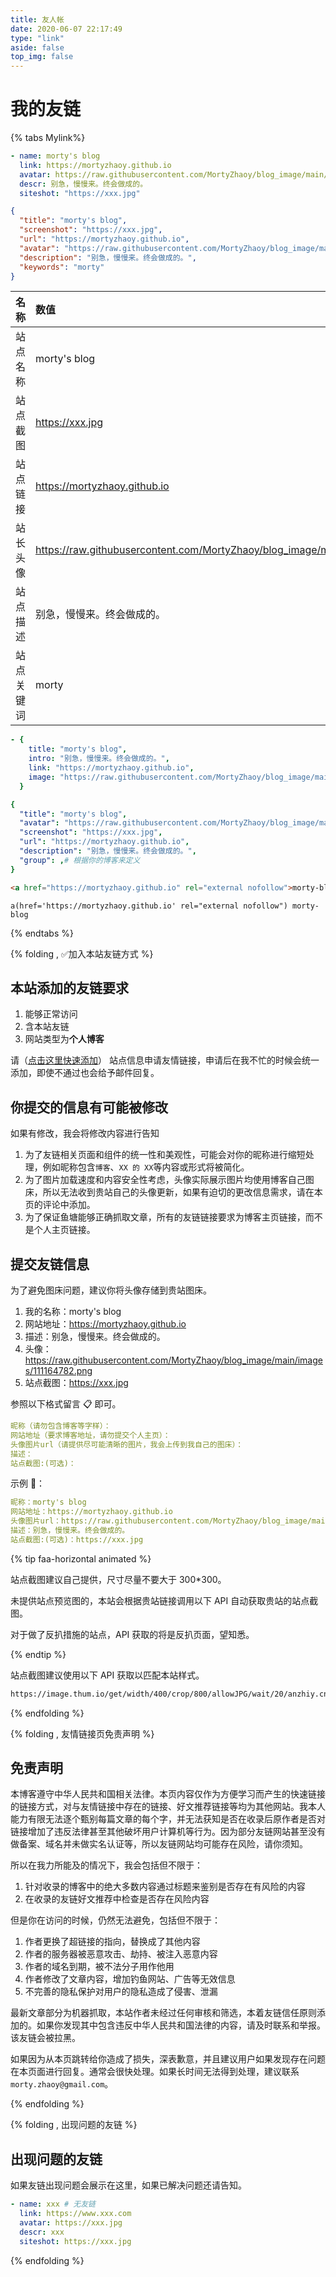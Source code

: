 ```yaml
---
title: 友人帐
date: 2020-06-07 22:17:49
type: "link"
aside: false
top_img: false
---
```


<h1>我的友链</h1>

{% tabs Mylink%}

<!-- tab 🙋 butterfly-💭candy -->

```yml
- name: morty's blog
  link: https://mortyzhaoy.github.io
  avatar: https://raw.githubusercontent.com/MortyZhaoy/blog_image/main/images/111164782.png
  descr: 别急，慢慢来。终会做成的。
  siteshot: "https://xxx.jpg"
```

<!-- endtab -->

<!-- tab ☀️Volantis -->

```json
{
  "title": "morty's blog",
  "screenshot": "https://xxx.jpg",
  "url": "https://mortyzhaoy.github.io",
  "avatar": "https://raw.githubusercontent.com/MortyZhaoy/blog_image/main/images/111164782.png",
  "description": "别急，慢慢来。终会做成的。",
  "keywords": "morty"
}
```

<!-- endtab -->

<!-- tab 🌴General -->

| 名称       | 数值                                                                      |
| :--------- | :------------------------------------------------------------------------ |
| 站点名称   | morty's blog                                                              |
| 站点截图   | https://xxx.jpg |
| 站点链接   | https://mortyzhaoy.github.io                                              |
| 站长头像   | https://raw.githubusercontent.com/MortyZhaoy/blog_image/main/images/111164782.png       |
| 站点描述   | 别急，慢慢来。终会做成的。                                                        |
| 站点关键词 | morty                                                   |

<!-- endtab -->

<!-- tab Fuild -->

```yml
- {
    title: "morty's blog",
    intro: "别急，慢慢来。终会做成的。",
    link: "https://mortyzhaoy.github.io",
    image: "https://raw.githubusercontent.com/MortyZhaoy/blog_image/main/images/111164782.png",
  }
```

<!-- endtab -->

<!-- tab Volantis -->

```yml
{
  "title": "morty's blog",
  "avatar": "https://raw.githubusercontent.com/MortyZhaoy/blog_image/main/images/111164782.png",
  "screenshot": "https://xxx.jpg",
  "url": "https://mortyzhaoy.github.io",
  "description": "别急，慢慢来。终会做成的。",
  "group": ,# 根据你的博客来定义
}
```

<!-- endtab -->

<!-- tab Html -->

```html
<a href="https://mortyzhaoy.github.io" rel="external nofollow">morty-blog</a>
```

<!-- endtab -->

<!-- tab Jade -->

```code
a(href='https://mortyzhaoy.github.io' rel="external nofollow") morty-blog
```

<!-- endtab -->

{% endtabs %}

{% folding , ✅加入本站友链方式 %}

## 本站添加的友链要求

1. 能够正常访问
2. 含本站友链
3. 网站类型为<strong>个人博客</strong>

请（<a onclick="anzhiyu.addFriendLink()" href="#post-comment">点击这里快速添加</a>） 站点信息申请友情链接，申请后在我不忙的时候会统一添加，即使不通过也会给予邮件回复。

## 你提交的信息有可能被修改

如果有修改，我会将修改内容进行告知

1. 为了友链相关页面和组件的统一性和美观性，可能会对你的昵称进行缩短处理，例如昵称包含`博客`、`XX 的 XX`等内容或形式将被简化。
2. 为了图片加载速度和内容安全性考虑，头像实际展示图片均使用博客自己图床，所以无法收到贵站自己的头像更新，如果有迫切的更改信息需求，请在本页的评论中添加。
3. 为了保证鱼塘能够正确抓取文章，所有的友链链接要求为博客主页链接，而不是个人主页链接。

## 提交友链信息

为了避免图床问题，建议你将头像存储到贵站图床。

1. 我的名称：morty's blog
2. 网站地址：https://mortyzhaoy.github.io
3. 描述：别急，慢慢来。终会做成的。
4. 头像：https://raw.githubusercontent.com/MortyZhaoy/blog_image/main/images/111164782.png
5. 站点截图：https://xxx.jpg

参照以下格式留言 📋 即可。

```yml
昵称（请勿包含博客等字样）：
网站地址（要求博客地址，请勿提交个人主页）：
头像图片url（请提供尽可能清晰的图片，我会上传到我自己的图床）：
描述：
站点截图:(可选)：
```

示例 📢：

```yml
昵称：morty's blog
网站地址：https://mortyzhaoy.github.io
头像图片url：https://raw.githubusercontent.com/MortyZhaoy/blog_image/main/images/111164782.png
描述：别急，慢慢来。终会做成的。
站点截图:(可选)：https://xxx.jpg
```

{% tip faa-horizontal animated %}

站点截图建议自己提供，尺寸尽量不要大于 300\*300。

未提供站点预览图的，本站会根据贵站链接调用以下 API 自动获取贵站的站点截图。

对于做了反扒措施的站点，API 获取的将是反扒页面，望知悉。

{% endtip %}

站点截图建议使用以下 API 获取以匹配本站样式。

```markdown
https://image.thum.io/get/width/400/crop/800/allowJPG/wait/20/anzhiy.cn/https://<你的域名>/
```

{% endfolding %}

{% folding , 友情链接页免责声明 %}

## 免责声明

本博客遵守中华人民共和国相关法律。本页内容仅作为方便学习而产生的快速链接的链接方式，对与友情链接中存在的链接、好文推荐链接等均为其他网站。我本人能力有限无法逐个甄别每篇文章的每个字，并无法获知是否在收录后原作者是否对链接增加了违反法律甚至其他破坏用户计算机等行为。因为部分友链网站甚至没有做备案、域名并未做实名认证等，所以友链网站均可能存在风险，请你须知。

所以在我力所能及的情况下，我会包括但不限于：

1. 针对收录的博客中的绝大多数内容通过标题来鉴别是否存在有风险的内容
2. 在收录的友链好文推荐中检查是否存在风险内容

但是你在访问的时候，仍然无法避免，包括但不限于：

1. 作者更换了超链接的指向，替换成了其他内容
2. 作者的服务器被恶意攻击、劫持、被注入恶意内容
3. 作者的域名到期，被不法分子用作他用
4. 作者修改了文章内容，增加钓鱼网站、广告等无效信息
5. 不完善的隐私保护对用户的隐私造成了侵害、泄漏

最新文章部分为机器抓取，本站作者未经过任何审核和筛选，本着友链信任原则添加的。如果你发现其中包含违反中华人民共和国法律的内容，请及时联系和举报。该友链会被拉黑。

如果因为从本页跳转给你造成了损失，深表歉意，并且建议用户如果发现存在问题在本页面进行回复。通常会很快处理。如果长时间无法得到处理，建议联系`morty.zhaoy@gmail.com`。

{% endfolding %}

{% folding , 出现问题的友链 %}

## 出现问题的友链

如果友链出现问题会展示在这里，如果已解决问题还请告知。

```yml
- name: xxx # 无友链
  link: https://www.xxx.com
  avatar: https://xxx.jpg
  descr: xxx
  siteshot: https://xxx.jpg
```

{% endfolding %}
